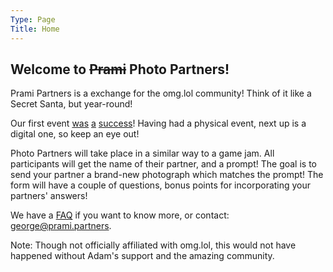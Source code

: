 ```yaml
---
Type: Page
Title: Home
---
```


## Welcome to ~~Prami~~ Photo Partners!

Prami Partners is a exchange for the omg.lol community! Think of it like a Secret Santa, but year-round!

Our first event [was](https://social.lol/@georgeprobably/111932195606939788) [a](https://social.lol/@bazurk/111967949085697812) [success](https://social.lol/@adam/111896259622699728)! Having had a physical event, next up is a digital one, so keep an eye out!

Photo Partners will take place in a similar way to a game jam. All participants will get the name of their partner, and a prompt! The goal is to send your partner a brand-new photograph which matches the prompt! The form will have a couple of questions, bonus points for incorporating your partners' answers!

We have a [FAQ](/faq) if you want to know more, or contact: [george@prami.partners](mailto:george@prami.partners).

Note: Though not officially affiliated with omg.lol, this would not have happened without Adam's support and the amazing community.